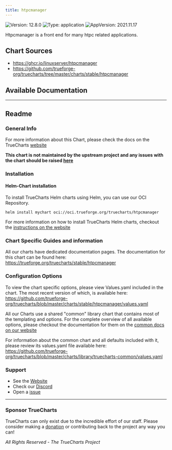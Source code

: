 ```yaml
---
title: htpcmanager
---
```


![Version: 12.8.0](https://img.shields.io/badge/Version-12.8.0-informational?style=flat-square) ![Type: application](https://img.shields.io/badge/Type-application-informational?style=flat-square) ![AppVersion: 2021.11.17](https://img.shields.io/badge/AppVersion-2021.11.17-informational?style=flat-square)

Htpcmanager is a front end for many htpc related applications.

## Chart Sources

- https://ghcr.io/linuxserver/htpcmanager
- https://github.com/trueforge-org/truecharts/tree/master/charts/stable/htpcmanager

## Available Documentation



---

## Readme


### General Info

For more information about this Chart, please check the docs on the TrueCharts [website](https://trueforge.org/truecharts/stable/htpcmanager)

**This chart is not maintained by the upstream project and any issues with the chart should be raised [here](https://github.com/trueforge-org/truecharts/issues/new/choose)**

### Installation

#### Helm-Chart installation

To install TrueCharts Helm charts using Helm, you can use our OCI Repository.

`helm install mychart oci://oci.trueforge.org/truecharts/htpcmanager`

For more information on how to install TrueCharts Helm charts, checkout the [instructions on the website](https://trueforge.org/guides/)

### Chart Specific Guides and information

All our charts have dedicated documentation pages.
The documentation for this chart can be found here:
https://trueforge.org/truecharts/stable/htpcmanager

### Configuration Options

To view the chart specific options, please view Values.yaml included in the chart.
The most recent version of which, is available here: https://github.com/trueforge-org/truecharts/blob/master/charts/stable/htpcmanager/values.yaml

All our Charts use a shared "common" library chart that contains most of the templating and options.
For the complete overview of all available options, please checkout the documentation for them on the [common docs on our website](https://trueforge.org/truecharts-common/)

For information about the common chart and all defaults included with it, please review its values.yaml file available here: https://github.com/trueforge-org/truecharts/blob/master/charts/library/truecharts-common/values.yaml

### Support

- See the [Website](https://truecharts.org)
- Check our [Discord](https://discord.gg/tVsPTHWTtr)
- Open a [issue](https://github.com/trueforge-org/truecharts/issues/new/choose)

---

### Sponsor TrueCharts

TrueCharts can only exist due to the incredible effort of our staff.
Please consider making a [donation](https://trueforge.org/general/sponsor/) or contributing back to the project any way you can!

_All Rights Reserved - The TrueCharts Project_
